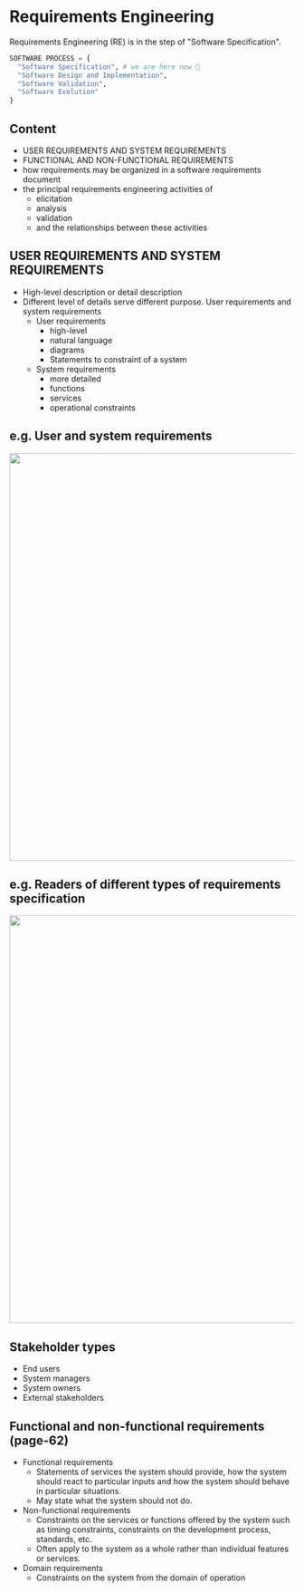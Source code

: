 # Requirements Engineering

Requirements Engineering (RE) is in the step of "Software Specification".

```py
SOFTWARE PROCESS = {
  "Software Specification", # we are here now 🤣
  "Software Design and Implementation", 
  "Software Validation", 
  "Software Evolution"
}
```

## Content
- USER REQUIREMENTS AND SYSTEM REQUIREMENTS
- FUNCTIONAL AND NON-FUNCTIONAL REQUIREMENTS
- how requirements may be organized in a software requirements document
- the principal requirements engineering activities of 
  - elicitation
  - analysis
  - validation
  - and the relationships between these activities

## USER REQUIREMENTS AND SYSTEM REQUIREMENTS
- High-level description or detail description
- Different level of details serve different purpose. User requirements and system requirements
  - User requirements
    - high-level 
    - natural language
    - diagrams
    - Statements to constraint of a system
  - System requirements
    - more detailed
    - functions
    - services
    - operational constraints

## e.g. User and system requirements 

<div align="center">
    <img src="https://user-images.githubusercontent.com/83717535/138846449-8586d193-9e3f-4efa-a69d-7e30028d6595.png" width="720"/>
</div>

## e.g. Readers of different types of requirements specification 
<div align="center">
    <img src="https://user-images.githubusercontent.com/83717535/138846494-302e39ef-9286-4022-8a0c-0d5ccc710b22.png" width="720"/>
</div>


## Stakeholder types
- End users
- System managers
- System owners
- External stakeholders

## Functional and non-functional requirements (page-62)

- Functional requirements
  - Statements of services the system should provide, how the system should react to particular inputs and how the system should behave in particular situations.
  - May state what the system should not do.
- Non-functional requirements
  - Constraints on the services or functions offered by the system such as timing constraints, constraints on the development process, standards, etc.
  - Often apply to the system as a whole rather than individual features or services.
- Domain requirements
  - Constraints on the system from the domain of operation

